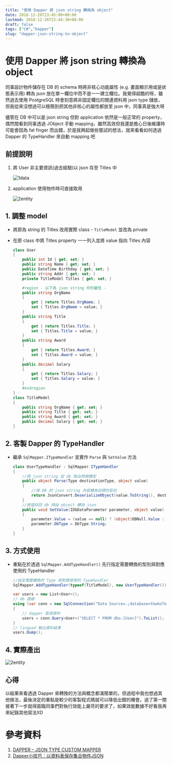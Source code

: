 ```yaml
---
title: "使用 Dapper 將 json string 轉換為 object"
date: 2018-12-26T23:45:00+08:00
lastmod: 2018-12-26T23:44:30+08:00
draft: false
tags: ["C#","Dapper"]
slug: "dapper-json-string-to-object"
---
```

# 使用 Dapper 將 json string 轉換為 object
同事設計物件儲存在 DB 的 schema 時將非核心功能屬性 (e.g. 畫面顯示用或是狀態表示用) 轉為 json 放在單一欄位中而不是一一建立欄位。我覺得超酷的呀，雖然過去使用 PostgreSQL 時會刻意將非固定欄位的關連資料用 json type 儲放，但我從來沒想過可以極簡到把其他非核心的屬性都放至 json 中，同事真是強大呀

儘管在 DB 中可以是 json string 但對 application 依然是一般正常的 property，偶然間看到同事透過 JObject 手動 mapping，雖然高效但我還是擔心日後維護時可能會因為 fat finger 而出錯，於是就興起做些嘗試的想法，就來看看如何透過 Dapper 的 TypeHandler 來自動 mapping 吧

## 前提說明
1. 將 User 非主要資訊(過去經驗)以 json 存至 Titles 中

    ![1data](https://user-images.githubusercontent.com/3851540/50452987-8c889e80-0978-11e9-9154-6939051f4e89.png)
2. application 使用物件時可直接取用
    
    ![2entity](https://user-images.githubusercontent.com/3851540/50452986-8bf00800-0978-11e9-9d8c-a5c73615fca9.png)

## 1. 調整 model

- 將原為 string 的 Titles 改用實際 class - `TitleModel` 並改為 private
- 在原 class 中將 Titles property 一一列入並將 value 指向 Titles 內容

    ```cs
    class User
    {
        public int Id { get; set; }
        public string Name { get; set; }
        public DateTime Birthday { get; set; }
        public string Addr { get; set; }
        private TitleModel Titles { get; set; }

        #region - 以下為 json string 中的屬性 -
        public string OrgName
        {
            get { return Titles.OrgName; }
            set { Titles.OrgName = value; }
        }
        public string Title
        {
            get { return Titles.Title; }
            set { Titles.Title = value; }
        }
        public string Award
        {
            get { return Titles.Award; }
            set { Titles.Award = value; }
        }
        public decimal Salary
        {
            get { return Titles.Salary; }
            set { Titles.Salary = value; }
        }
        #endregion
    }
    class TitleModel
    {
        public string OrgName { get; set; }
        public string Title { get; set; }
        public string Award { get; set; }
        public decimal Salary { get; set; }
    }
    ```

## 2. 客製 Dapper 的 TypeHandler 

- 繼承 `SqlMapper.ITypeHandler` 並實作 `Parse` 與 `SetValue` 方法
    
    ```cs
    class UserTypeHandler : SqlMapper.ITypeHandler
    {
        //將 json string 從 db 取出時做轉型
        public object Parse(Type destinationType, object value)
        {
            //將 DB 的 json string 內容轉為目標的型別
            return JsonConvert.DeserializeObject(value.ToString(), destinationType);
        }
        //將值存回 db 時由 object 轉為 json
        public void SetValue(IDbDataParameter parameter, object value)
        {
            parameter.Value = (value == null) ? (object)DBNull.Value : JsonConvert.SerializeObject(value);
            parameter.DbType = DbType.String;
        }
    }
    ```

## 3. 方式使用

* 重點在於透過 `SqlMapper.AddTypeHandler()` 先行指定需要轉換的型別與對應使用的 TypeHandler

    ```cs
    //指定需要轉換的 Type 與對應使用的 TypeHandler
    SqlMapper.AddTypeHandler(typeof(TitleModel), new UserTypeHandler());

    var users = new List<User>();
    // db 連線
    using (var conn = new SqlConnection("Data Source=.;database=YowkoTest;Integrated Security=SSPI;app=LINQPad"))
    {
        // dapper 取得資料
        users = conn.Query<User>("SELECT * FROM dbo.[User]").ToList();
    }
    // linqpad 輸出資料結果
    users.Dump();
    ```

## 4. 實際產出

![2entity](https://user-images.githubusercontent.com/3851540/50452986-8bf00800-0978-11e9-9d8c-a5c73615fca9.png)

## 心得
以結果來看透過 Dapper 來轉換的方法與概念都滿簡單的，但過程中我也想過其他做法，最後決定的重點是較少的客製程式碼就可以降低出錯的機會。過了第一關接著下一步就得面臨同事們對執行效能上嚴苛的要求了，如果效能數據不好看我再來紀錄其他寫法XD


# 參考資料
1. [DAPPER – JSON TYPE CUSTOM MAPPER](https://radblog.pl/2018/01/22/dapper-json-type-custom-mapper/)
2. [Dapper小技巧：以資料表保存集合物件JSON](https://blog.darkthread.net/blog/dapper-typehandler/)